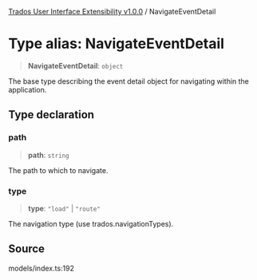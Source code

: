 [Trados User Interface Extensibility v1.0.0](../wiki/globals) / NavigateEventDetail

# Type alias: NavigateEventDetail

> **NavigateEventDetail**: `object`

The base type describing the event detail object for navigating within the application.

## Type declaration

### path

> **path**: `string`

The path to which to navigate.

### type

> **type**: `"load"` \| `"route"`

The navigation type (use trados.navigationTypes).

## Source

models/index.ts:192
